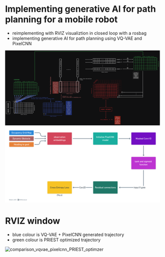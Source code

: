 # Implementing generative AI for path planning for a mobile robot

- reimplementing with RVIZ visualiztion in closed loop with a rosbag
- implementing generative AI for path planning using VQ-VAE and PixelCNN

![teaser](./sampling_from_vqvae.png)
![teaser](./PixelCNN.png)

# RVIZ window

- blue colour is VQ-VAE + PixelCNN generated trajectory
- green colour is PRIEST optimized trajectory
  
![comparison_vqvae_pixelcnn_PRIEST_optimzer](https://github.com/user-attachments/assets/8896391a-1b49-4353-86b8-a23a5c3fdb22)
